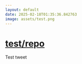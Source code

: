 ```yaml
---
layout: default
date: 2025-02-18T01:35:36.842763
image: assets/test.png
---
```


# [test/repo](https://github.com/test/repo)

Test tweet
